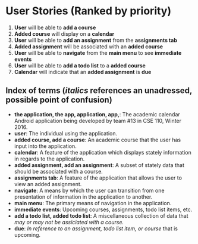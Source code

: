 # User Stories (Ranked by priority)

1. **User** will be able to **add a course**
2. **Added course** will display on a **calendar**
3. **User** will be able to **add an assignment** from the **assignments tab**
  1. **Added assignment** will be associated with an **added course**
4. **User** will be able to **navigate** from the **main menu** to see **immediate events**
5. **User** will be able to **add a todo list** to a **added course**
6. **Calendar** will indicate that an **added assignment** is **due**

## Index of terms (*italics* references an unadressed, possible point of confusion)
* **the application, the app, application, app,**: The academic calendar Android application being developed by team #13 in CSE 110, Winter 2016. 
* **user**: The individual using the application. 
* **added course, add a course**: An academic course that the user has input into the application. 
* **calendar**: A feature of the application which displays stately information in regards to the application. 
* **added assignment, add an assignment**: A subset of stately data that should be associated with a course. 
* **assignments tab**: A feature of the application that allows the user to view an added assignment. 
* **navigate**: A means by which the user can transition from one presentation of information in the application to another. 
* **main menu**: The primary means of navigation in the application. 
* **immediate events**: Upcoming courses, assignments, todo list items, etc. 
* **add a todo list, added todo list**: A miscellaneous collection of data that *may or may not be assiciated with a course.*
* **due**: *In reference to an assignment, todo list item, or course* that is upcoming. 

